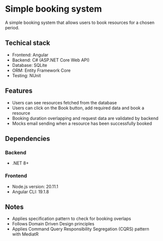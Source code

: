 # Simple booking system
A simple booking system that allows users to book resources for a chosen period.

## Techical stack
- Frontend: Angular
- Backend: C# (ASP.NET Core Web API)
- Database: SQLite
- ORM: Entity Framework Core
- Testing: NUnit

## Features
- Users can see resources fetched from the database
- Users can click on the Book button, add required data and book a resource
- Booking duration overlapping and request data are validated by backend
- Mocks email sending when a resource has been successfully booked

## Dependencies
### Backend
- .NET 8+

### Frontend
- Node.js version: 20.11.1
- Angular CLI: 19.1.8

## Notes
- Applies specification pattern to check for booking overlaps
- Follows Domain Driven Design principles
- Applies Command Query Responsibility Segregation (CQRS) pattern with MediatR
